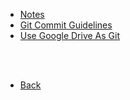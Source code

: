 * [Notes]()
* [Git Commit Guidelines](git_commit_guidelines.md)
* [Use Google Drive As Git](use_google_drive_as_git.md)

<br><br>

* [Back](../)
